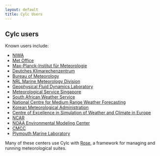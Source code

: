 ```yaml
---
layout: default
title: Cylc Users
---
```


## Cylc users

Known users include:

  * [NIWA](http://www.niwa.co.nz)
  * [Met Office](http://www.metoffice.gov.uk)
  * [Max-Planck-Institut f&uuml;r
      Meteorologie](http://www.mpimet.mpg.de/mpimet-startseite/)
  * [Deutches Klimarechenzentrum](https://www.dkrz.de/)
  * [Bureau of Meteorology](http://www.bom.gov.au/)
  * [NRL Marine Meteorology Division](http://www.nrlmry.navy.mil)
  * [Geophysical Fluid Dynamics Laboratory](http://www.gfdl.noaa.gov/)
  * [Meteorological Service Singapore](http://www.weather.gov.sg/home/)
  * [South African Weather Service](http://www.weathersa.co.za/)
  * [National Centre for Medium Range Weather
      Forecasting](http://www.ncmrwf.gov.in/)
  * [Korean Meteorological Administration](http://web.kma.go.kr/)
  * [Centre of Excellence in Simulation of Weather and Climate in
      Europe](https://verc.enes.org/esiwace/services/sup_cylc)
  * [NCAR](https://ncar.ucar.edu)
  * [NOAA Environmental Modeling Center](https://www.emc.ncep.noaa.gov/)
  * [CMCC](https://www.cmcc.it)
  * [Plymouth Marine Laboratory](https://www.pml.ac.uk/)
 
Many of these centers use Cylc with [Rose](https://github.com/metomi/rose), a
framework for managing and running meteorological suites.


